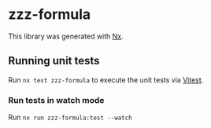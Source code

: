 # zzz-formula

This library was generated with [Nx](https://nx.dev).

## Running unit tests

Run `nx test zzz-formula` to execute the unit tests via [Vitest](https://vitest.dev/).

### Run tests in watch mode

Run `nx run zzz-formula:test --watch`
